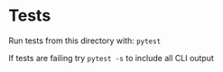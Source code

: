 # Tests

Run tests from this directory with: `pytest`

If tests are failing try `pytest -s` to include all CLI output